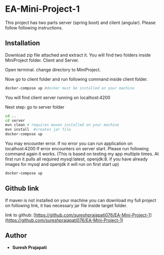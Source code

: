 # EA-Mini-Project-1

This project has two parts server (spring boot) and client (angular). Please follow following instructions.

## Installation

Download zip file attached and extract it. You will find two folders inside MiniProject folder.
Client and Server.

Open terminal. change directory to MiniProject.

Now go to client folder and run following command inside client folder.

```bash
docker-compose up #docker must be installed on your machine

```
You will find client server running on localhost:4200

Next step: go to server folder

```bash
cd ..
cd server
mvn clean # requires maven installed on your machine
mvn install  #creates jar file
docker-compose up
```

You may encounter error. If no error you can run application on localhost:4200
If error encounters on server start. Please run following command again it works.
(This is based on testing my app multiple times. At first run it pulls all required mysql:latest, openjdk:8. if you have already images for mysql and openjdk it will run on first start up)
```bash
docker-compose up

```



## Github link

If maven is not installed on your machine you can download my full project on following link, it has necessary jar file inside target folder.

link to github: [https://github.com/sureshprajapati076/EA-Mini-Project-1](https://github.com/sureshprajapati076/EA-Mini-Project-1) 


## Author
* **Suresh Prajapati** 
